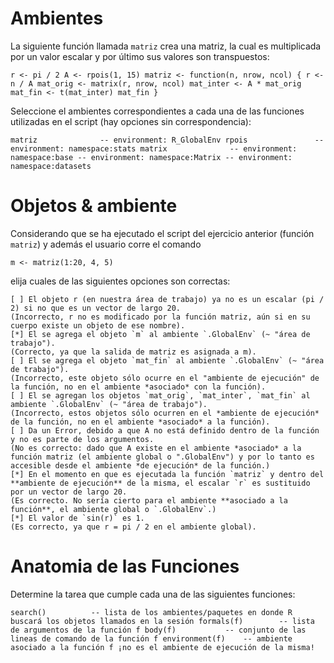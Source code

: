 
# Ambientes

La siguiente función llamada `matriz` crea una matriz, la cual es multiplicada por un valor escalar y por último sus valores son transpuestos:

`
    r <- pi / 2
    A <- rpois(1, 15)
    matriz <- function(n, nrow, ncol) {
      r <- n / A
      mat_orig <- matrix(r, nrow, ncol)
      mat_inter <- A * mat_orig
      mat_fin <- t(mat_inter)
      mat_fin
    }
`

Seleccione el ambientes correspondientes a cada una de las funciones utilizadas en el script (hay opciones sin correspondencia):

`
    matriz              -- environment: R_GlobalEnv
    rpois               -- environment: namespace:stats
    matrix              -- environment: namespace:base
                        -- environment: namespace:Matrix
                        -- environment: namespace:datasets
`

# Objetos & ambiente

Considerando que se ha ejecutado el script del ejercicio anterior (función `matriz`) y además el usuario corre el comando

    m <- matriz(1:20, 4, 5)

elija cuales de las siguientes opciones son correctas:

    [ ] El objeto r (en nuestra área de trabajo) ya no es un escalar (pi / 2) si no que es un vector de largo 20.
    (Incorrecto, r no es modificado por la función matriz, aún si en su cuerpo existe un objeto de ese nombre).
    [*] El se agrega el objeto `m` al ambiente `.GlobalEnv` (~ "área de trabajo").
    (Correcto, ya que la salida de matriz es asignada a m).
    [ ] El se agrega el objeto `mat_fin` al ambiente `.GlobalEnv` (~ "área de trabajo").
    (Incorrecto, este objeto sólo ocurre en el "ambiente de ejecución" de la función, no en el ambiente *asociado* con la función).
    [ ] El se agregan los objetos `mat_orig`, `mat_inter`, `mat_fin` al ambiente `.GlobalEnv` (~ "área de trabajo").
    (Incorrecto, estos objetos sólo ocurren en el *ambiente de ejecución* de la función, no en el ambiente *asociado* a la función).
    [ ] Da un Error, debido a que A no está definido dentro de la función y no es parte de los argumentos.
    (No es correcto: dado que A existe en el ambiente *asociado* a la función matriz (el ambiente global o ".GlobalEnv") y por lo tanto es accesible desde el ambiente *de ejecución* de la función.)
    [*] En el momento en que es ejecutada la función `matriz` y dentro del **ambiente de ejecución** de la misma, el escalar `r` es sustituido por un vector de largo 20.
    (Es correcto. No sería cierto para el ambiente **asociado a la función**, el ambiente global o `.GlobalEnv`.)
    [*] El valor de `sin(r)` es 1.
    (Es correcto, ya que r = pi / 2 en el ambiente global).


# Anatomia de las Funciones

Determine la tarea que cumple cada una de las siguientes funciones:

`
    search()          -- lista de los ambientes/paquetes en donde R buscará los objetos llamados en la sesión
    formals(f)        -- lista de argumentos de la función f
    body(f)           -- conjunto de las lineas de comando de la función f
    environment(f)    -- ambiente asociado a la función f ¡no es el ambiente de ejecución de la misma!
`


